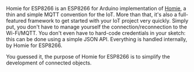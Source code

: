 Homie for ESP8266 is an ESP8266 for Arduino implementation of [Homie](https://github.com/homieiot/convention), a thin and simple MQTT convention for the IoT. More than that, it's also a full-featured framework to get started with your IoT project very quickly. Simply put, you don't have to manage yourself the connection/reconnection to the Wi-Fi/MQTT. You don't even have to hard-code credentials in your sketch: this can be done using a simple JSON API. Everything is handled internally, by Homie for ESP8266.

You guessed it, the purpose of Homie for ESP8266 is to simplify the development of connected objects.
